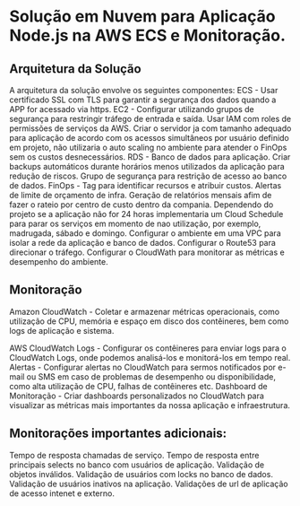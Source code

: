 # Solução em Nuvem para Aplicação Node.js na AWS ECS e Monitoração.

## Arquitetura da Solução

A arquitetura da solução envolve os seguintes componentes:
ECS - Usar certificado SSL com TLS para garantir a segurança dos dados quando a APP for acessado via https.
EC2 - Configurar utilizando grupos de segurança para restringir tráfego de entrada e saída.
Usar IAM com roles de permissões de serviços da AWS. Criar o servidor ja com tamanho adequado para aplicação de acordo com os acessos simultâneos por usuário definido em projeto, não utilizaria o auto scaling no ambiente para atender o FinOps sem os custos desnecessários.
RDS - Banco de dados para aplicação. Criar backups automáticos durante horários menos utilizados da aplicação para redução de riscos. Grupo de segurança para restrição de acesso ao banco de dados.
FinOps - Tag para identificar recursos e atribuir custos. Alertas de limite de orçamento de infra. Geração de relatórios mensais afim de fazer o rateio por centro de custo dentro da compania.
Dependendo do projeto se a aplicação não for 24 horas implementaria um Cloud Schedule para parar os serviços em momento de nao utilização, por exemplo, madrugada, sábado e domingo.
Configurar o ambiente em uma VPC para isolar a rede da aplicação e banco de dados.
Configurar o Route53 para direcionar o tráfego.
Configurar o CloudWath para monitorar as métricas e desempenho do ambiente.

## Monitoração

Amazon CloudWatch - Coletar e armazenar métricas operacionais, como utilização de CPU, memória e espaço em disco dos contêineres, bem como logs de aplicação e sistema.

AWS CloudWatch Logs - Configurar os contêineres para enviar logs para o CloudWatch Logs, onde podemos analisá-los e monitorá-los em tempo real.
Alertas - Configurar alertas no CloudWatch para sermos notificados por e-mail ou SMS em caso de problemas de desempenho ou disponibilidade, como alta utilização de CPU, falhas de contêineres etc.
Dashboard de Monitoração - Criar dashboards personalizados no CloudWatch para visualizar as métricas mais importantes da nossa aplicação e infraestrutura.

## Monitorações importantes adicionais:
Tempo de resposta chamadas de serviço.
Tempo de resposta entre principais selects no banco com usuários de aplicação.
Validação de objetos inválidos.
Validação de usuários com locks no banco de dados.
Validação de usuários inativos na aplicação. 
Validações de url de aplicação de acesso intenet e externo.